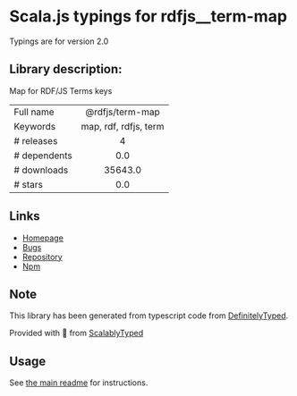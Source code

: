 
# Scala.js typings for rdfjs__term-map

Typings are for version 2.0

## Library description:
Map for RDF/JS Terms keys

|                    |                 |
| ------------------ | :-------------: |
| Full name          | @rdfjs/term-map |
| Keywords           | map, rdf, rdfjs, term |
| # releases         | 4 |
| # dependents       | 0.0 |
| # downloads        | 35643.0 |
| # stars            | 0.0 |

## Links
- [Homepage](https://github.com/rdfjs-base/term-map)
- [Bugs](https://github.com/rdfjs-base/term-map/issues)
- [Repository](https://github.com/rdfjs-base/term-map)
- [Npm](https://www.npmjs.com/package/%40rdfjs%2Fterm-map)
    


## Note
This library has been generated from typescript code from [DefinitelyTyped](https://definitelytyped.org).

Provided with :purple_heart: from [ScalablyTyped](https://github.com/oyvindberg/ScalablyTyped)

## Usage
See [the main readme](../../readme.md) for instructions.


